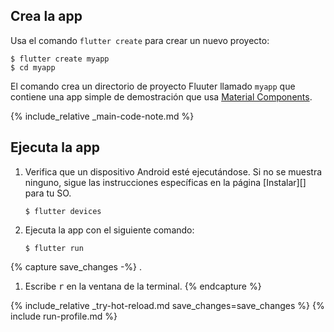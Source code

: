 <div class="tab-pane" id="terminal" role="tabpanel" aria-labelledby="terminal-tab" markdown="1">

## Crea la app

Usa el comando `flutter create` para crear un nuevo proyecto:

```terminal
$ flutter create myapp
$ cd myapp
```

El comando crea un directorio de proyecto Fluuter llamado `myapp` que
contiene una app simple de demostración que usa 
[Material Components]({{site.material}}/guidelines/).

{% include_relative _main-code-note.md  %}

## Ejecuta la app

 1. Verifica que un dispositivo Android esté ejecutándose. Si no     se muestra ninguno, sigue las instrucciones específicas
    en la página [Instalar][] para tu SO.

    ```terminal
    $ flutter devices
    ```

 2. Ejecuta la app con el siguiente comando:

    ```terminal
    $ flutter run
    ```

{% capture save_changes -%}
.
1. Escribe <kbd>r</kbd> en la ventana de la terminal.
{% endcapture %}

{% include_relative _try-hot-reload.md save_changes=save_changes %}
{% include run-profile.md %}

[Install]: /docs/get-started/install
</div>